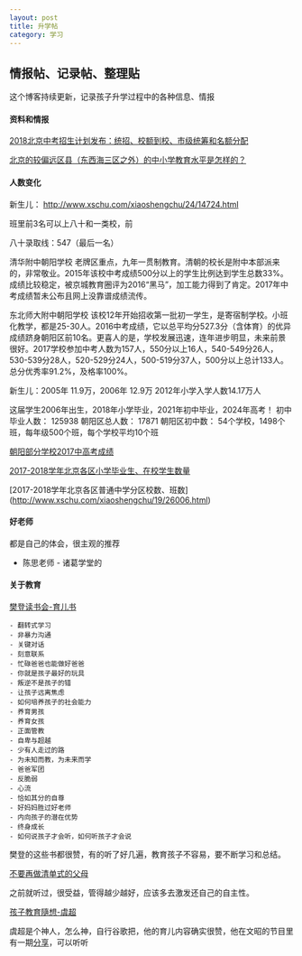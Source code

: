 ```yaml
---
layout: post
title: 升学帖
category: 学习
---
```

## 情报帖、记录帖、整理贴

这个博客持续更新，记录孩子升学过程中的各种信息、情报


#### 资料和情报

[2018北京中考招生计划发布：统招、校额到校、市级统筹和名额分配](https://mp.weixin.qq.com/s/RJIymXWaj3xOx-XlfOkH7w)

[北京的较偏远区县（东西海三区之外）的中小学教育水平是怎样的？](https://www.zhihu.com/question/39729044/answer/178992236)

#### 人数变化
新生儿：
http://www.xschu.com/xiaoshengchu/24/14724.html


班里前3名可以上八十和一类校，前

八十录取线：547（最后一名）

清华附中朝阳学校
	老牌区重点，九年一贯制教育。清朝的校长是附中本部派来的，非常敬业。2015年该校中考成绩500分以上的学生比例达到学生总数33%。成绩比较稳定，被京城教育圈评为2016“黑马”，加工能力得到了肯定。2017年中考成绩暂未公布且网上没靠谱成绩流传。

东北师大附中朝阳学校
	该校12年开始招收第一批初一学生，是寄宿制学校。小班化教学，都是25-30人。2016中考成绩，它以总平均分527.3分（含体育）的优异成绩跻身朝阳区前10名。更喜人的是，学校发展迅速，连年进步明显，未来前景很好。2017学校参加中考人数为157人，550分以上16人，540-549分26人，530-539分28人，520-529分24人，500-519分37人，500分以上总计133人。总分优秀率91.2%，及格率100%。

新生儿：2005年 11.9万，2006年 12.9万
2012年小学入学人数14.17万人

这届学生2006年出生，2018年小学毕业，2021年初中毕业，2024年高考！
初中毕业人数：    125938
朝阳区总人数：    17871
朝阳区初中数：		54个学校，1498个班，每年级500个班，每个学校平均10个班

[朝阳部分学校2017中高考成绩](http://www.xschu.com/xiaoshengchu/31/21538.html)

[2017-2018学年北京各区小学毕业生、在校学生数量](http://www.xschu.com/xiaoshengchu/16/25882.html)

[2017-2018学年北京各区普通中学分区校数、班数]
(http://www.xschu.com/xiaoshengchu/19/26006.html)

#### 好老师

都是自己的体会，很主观的推荐
 - 陈思老师 - 诸葛学堂的


#### 关于教育

[樊登读书会-育儿书](http://www.szdushu.com/Article/jiating/)

	- 翻转式学习
	- 非暴力沟通
	- 关键对话
	- 刻意联系
	- 忙碌爸爸也能做好爸爸
	- 你就是孩子最好的玩具
	- 叛逆不是孩子的错
	- 让孩子远离焦虑
	- 如何培养孩子的社会能力
	- 养育男孩
	- 养育女孩
	- 正面管教
	- 自卑与超越
	- 少有人走过的路
	- 为未知而教，为未来而学
	- 爸爸军团
	- 反脆弱
	- 心流
	- 恰如其分的自尊
	- 好妈妈胜过好老师
	- 内向孩子的潜在优势
	- 终身成长
	- 如何说孩子才会听，如何听孩子才会说

樊登的这些书都很赞，有的听了好几遍，教育孩子不容易，要不断学习和总结。

[不要再做清单式的父母](https://mp.weixin.qq.com/s/QLflb5zxRPwUOFG9Sl__sg)

之前就听过，很受益，管得越少越好，应该多去激发还自己的自主性。

[孩子教育隨想-虞超](/assets/child-edu.pdf)

虞超是个神人，怎么神，自行谷歌把，他的育儿内容确实很赞，他在文昭的节目里有一期[分享](https://www.youtube.com/watch?v=1l04n6TlN1g)，可以听听

